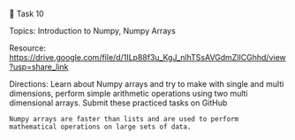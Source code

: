 🛑 Task 10

Topics: Introduction to Numpy, Numpy Arrays

Resource: https://drive.google.com/file/d/1ILp88f3u_KgJ_nlhTSsAVGdmZlICGhhd/view?usp=share_link

Directions: Learn about Numpy arrays and try to make with single and multi dimensions, perform simple arithmetic operations using two multi dimensional arrays. Submit these practiced tasks on GitHub


```
Numpy arrays are faster than lists and are used to perform mathematical operations on large sets of data.
```